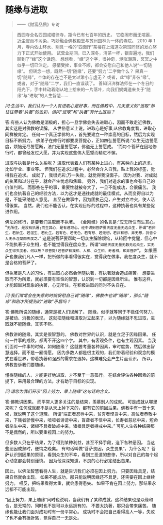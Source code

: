 # 随缘与进取

> ——《财富品质》专访

> 西园寺全名西园戒幢律寺，距今已有七百年的历史。
> 它临闹市而无喧嚣，近尘寰而不污染，巧妙融合佛教殿堂与苏州园林为一体的寺院。
> 2010 年 1 月，寺内依山环水、别具一格的“四面厅”茶楼在上海道次第班同修的发心努力下正式开始使用。
> 试营业期间，已入深冬，清茶一杯，银杏遍地，我们聊到了“缘”这个话题。
> 想想看，“缘”这个字，很神奇，潮涨潮落，冥冥之中似乎一切已注定。
> 感情受挫，事业不顺，都会安慰自己和他人说“一切随缘”。
> 但转念一想，既然一切“随缘”，还要“努力”二字做什么？
> 果真一切“随缘”，个体的存在岂不是太过渺小与虚无？
> 或者，此“缘”非彼“缘”。
> 或者，对于“随缘”二字，我们一直误读了。
> 善知识济群法师在一个冬日的阳光下，手中转动着刚从地上拾来的一片落叶，向我们娓娓道来关于“随缘”与“进取”的人生智慧......

*问:生活中，我们认为一个人有进取心是好事，而在佛教中，凡夫意义的“进取”却往往带着“执著”的色彩，请问“进取”和“执著”有什么区别？*

答:有些人认为佛教是消极的，担心一旦学佛会失去进取心，因而不敢走近佛教，其实这是对佛教的误解。
从世俗意义上说，进取心是好事;从佛教角度看，进取心同样被肯定。
任何一个真正学佛的人，首先要建立一种崇高的目标，然后为实现目标不断努力。
佛弟子在修行时都要发菩提心，正如四弘誓愿所说:“众生无边誓愿度，烦恼无尽誓愿断，法门无量誓愿学，佛道无上誓愿成。
”而每个菩萨在因地修行时，都曾经发过大愿，并为实现这些伟大愿望而精进不懈。

进取与执著是什么关系呢？
进取代表着人们有某种上进心，有某种向上的追求，比如学业、事业等。
但我们在追求过程中，必然会介入自我，贴上我的标签，觉得我在追求。
成就了，我很光彩;万一失败，就觉得我没面子。
因为对我、对成就的执著和过分在乎，就会产生忧虑和焦躁。
另外，我们对追求的事也会有自己的价值判断。
而那些在乎的事，重要性就被夸大了，一旦不能成功，会很痛苦。
我们也会执著自己的经验方法，以为这才是通往成就的最佳模式，从而变得自以为是，不能采纳他人意见。
甚至在做事中，因为固执己见，产生对立冲突，使人活得很累。
当然，我们也不能否认，在实现目标的过程中，这种执著也具有某些促进作用。

佛法的修行，是要我们进取而不执著。
《金刚经》的名言是:“应无所住而生其心。
”`无所住，是没有执著;而生其心，是有进取心。经中讲到菩萨要灭度无量无边众生，所谓“若卵生、若胎生、若湿生、若化生，若有色、若无色，若有想、若无想，若非有想、非无想，我皆令入无余涅槃而灭度之。`”
这是说菩萨要帮助一切众生解除烦恼，从轮回中觉醒，但心中不能执著于众生相，也不能觉得我在度众生，所谓“`如是灭度无量无数无边众生，实无众生得灭度者。何以故？须菩提!若菩萨有我相、人相、众生相、寿者相，即非菩萨`”。
如果菩萨也像我们凡人一样，把所做的事看得很实在，觉得我在做事，我在度众生，就不是合格的菩萨了。

但执著是凡人的习性，有进取心必然会伴随执著，有执著就会造成痛苦。
想要进取而不为所累，就必须要有空性的智慧，认识到一切都是因缘所生。
惟有这样，才能超越对现象的执著，心无所住，在积极进取的同时不失自在。

*问:我们常常会在失意的时候安慰自己说“随缘”，佛教中也讲“随缘”，那么“随缘”和刚才所提到的“进取”矛盾吗？*

答:佛教所说的随缘，通常是被人们误解了。
随缘，似乎就等同于不做任何努力，是被动、消极的表现。
这就把随缘和进取对立起来了，以为随缘就不思进取，进取就不能随缘，其实不然。

佛教讲的随缘，其实是很智慧的。
佛教对世界的认识，就是立足于因缘因果。
任何一件事的成败，都离不开这四个字。
其中，有客观条件，也有主观因素。
当我们面对一件事的时候，如何随缘？
这就要考量各种因素，审时度势，然后做出智慧选择，而不是一厢情愿。
因为多数人都是很主观的，我们带着经验和观念的模式在看世界，带着执著和强烈的需求在选择，这样难免会产生片面认识。
所以，佛教告诉我们要随缘。

懂得随缘的人，才能更好地进取，才不至于一意孤行。
在综合评估各种因素的前提下，采用最合理的方法，才有助于目标的实现。

*问:请您为我们开示“因上努力，果上随缘”这句话的含义。*

答:佛教讲因果。
而平常人更多关注的是结果，羡慕别人的成就。
可是成就从哪里来呢？
任何成就都不是从天上掉下来的，都有它的前因后果，佛教中有一首十来偈，就说明了这个道理。
所谓“端正者忍辱中来，贫穷者悭贪中来，高位者恭敬中来，下贱者骄慢中来，喑哑者诽谤中来，盲聋者不信中来，长寿者慈悲中来，短命者杀生中来，诸根不具者破戒中来，诸根具足者持戒中来。”
可见人生各种结果都不是偶然的，所以要重视因上的努力。

但多数人只在乎结果，为了得到某种利益，甚至不择手段，造下各种恶因。
当这些恶因成熟时，便悔之晚矣。
有句话叫做“菩萨畏因，众生畏果”，为什么呢？
菩萨认识到因果的原理，看到众生的不幸，看到三恶道的悲惨，所以对自己的每个起心动念都会特别谨慎。
因为他深深知道，不良的心行必定结出苦果。

因此，以佛法智慧看待人生，就是告诉我们必须在因上努力。
只要因缘具足，结果自然就会出现。
如果不能成功，那只能说明因缘还不具足，还需要在因上继续努力。
相反，把结果看得太重，就会患得患失。
如果不肯在因上努力，那结果永远都不可能出现。

“因上努力，果上随缘”同时也说明，当我们有了某种成就，这种结果也是众缘和合，是无常的，同时也不是可以永远拥有的。
不要太执著，那只会带来痛苦。
随缘也能让我们面对成功时有一份平常心。
成功时不会把自己看得高人一等，失败了也不会有挫折感，觉得自己一无是处。
